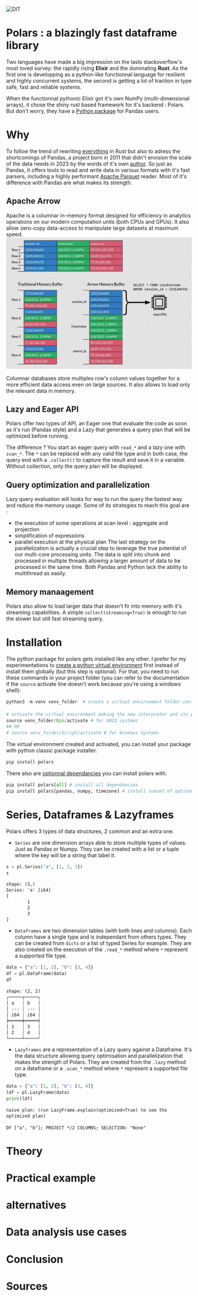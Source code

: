 ![DIT](./img/Logo.png)

# Polars : a blazingly fast dataframe library
Two languages have made a big impression on the lasts stackoverflow's most loved survey: the rapidly rising **Elixir** and the dominating **Rust**. As the first one is developping as a python-like functionnal language for resilient and highly concurrent systems, the second is getting a lot of traction in type safe, fast and reliable systems.

When the functionnal pythonic Elixir got it's own NumPy (multi-dimensional arrays), it chose the shiny rust based framework for it's backend : Polars.
But don't worry, they have a [Python package](https://pypi.org/project/polars/) for Pandas users.


# Why
To follow the trend of rewriting [everything](https://zaiste.net/posts/shell-commands-rust/) in Rust but also to adress the shortcomings of Pandas, a project born in 2011 that didn't envision the scale of the data needs in 2023 by the words of it's own [author](https://wesmckinney.com/blog/apache-arrow-pandas-internals/). So just as Pandas, it offers tools to read and write data in various formats with it's fast parsers, including a highly performant [Apache Parquet](https://parquet.apache.org/) reader. Most of it's difference with Pandas are what makes its strength.


## Apache Arrow
Apache  is a columnar in-memory format designed for efficiency in analytics operations on our modern computation units (both CPUs and GPUs). It also allow zero-copy data-access to manipulate large datasets at maximum speed.
![Arrow Memory Buffer](./img/arrow_memory.png)

Columnar databases store multiples row's column values together for a more efficient data access even on large sources. It also allows to load only the relevant data in memory.

##  Lazy and Eager API
Polars offer two types of API, an Eager one that evaluate the code as soon as it's run (Pandas style) and a Lazy that generates a query plan that will be optimized before running.

The difference ? You start an eager query with `read_*` and a lazy one with `scan_*`. The `*` can be replaced with any valid file type and in both case, the query end with a `.collect()` to capture the result and save it in a variable. Without collection, only the query plan will be displayed.

## Query optimization and parallelization
Lazy query evaluation will looks for way to run the query the fastest way and reduce the memory usage. Some of its strategies to reach this goal are :
- the execution of some operations at scan level : aggregate and projection
- simplification of expressions
- parallel execution at the physical plan
The last strategy on the parallelization is actually a crucial step to leverage the true potential of our multi-core processing units. The data is split into chunk and processed in multiple threads allowing a larger amount of data to be processed in the same time. Both Pandas and Python lack the ability to multithread as easily.

## Memory manaagement
Polars also allow to load larger data that doesn't fir into memory with it's streaming capabilities. A simple `collect(streaming=True)` is enough to run the slower but still fast streaming query.

# Installation
The python package for polars gets installed like any other. I prefer for my experimentations to [create a python virtual environment](https://docs.python.org/3/library/venv.html) first instead of install them globally (but this step is optional). For that, you need to run these commands in your project folder (you can refer to the documentation if the `source` activate line doesn't work because you're using a windows shell):
```python
python3 -m venv venv_folder  # create a virtual environment folder containing a python interpreter and packages

# activate the virtual environment making the new interpreter and its path the default for your terminal
source venv_folder/bin/activate # for UNIX systems
## OR
# source venv_folder/Script/activate # for Windows Systems
```

The virtual environment created and activated, you can install your package with python classic package installer.
```python
pip install polars
```
There also are [optionnal dependancies](https://pypi.org/project/polars/) you can install polars with.
```python
pip install polars[all] # install all dependancies
pip install polars[pandas, numpy, timezone] # install subset of optionnal dependancies
```

# Series, Dataframes & Lazyframes
Polars offers 3 types of data structures, 2 common and an extra one.
* `Series` are one dimension arrays able to store multiple types of values. Just as Pandas or Numpy. They can be created with a list or a tuple where the key will be a string that label it.
```python
s = pl.Series("a", [1, 2, 3])
s
```
    shape: (3,)
    Series: 'a' [i64]
    [
            1
            2
            3
    ]

* `Dataframes` are two dimension tables (with both lines and columns). Each column have a single type and is independant from others types. They can be created from `dicts` or a list of typed Series for example. They are also created on the execution of the `.read_*` method where `*` represent a supported file type.
```python
data = {"a": [1, 2], "b": [3, 4]}
df = pl.DataFrame(data)
df
```
    shape: (2, 2)
    ┌─────┬─────┐
    │ a   ┆ b   │
    │ --- ┆ --- │
    │ i64 ┆ i64 │
    ╞═════╪═════╡
    │ 1   ┆ 3   │
    │ 2   ┆ 4   │
    └─────┴─────┘

* `Lazyframes` are a representation of a Lazy query against a Dataframe. It's the data structure allowing query optimisation and parallelization that makes the strength of Polars. They are created from the `.lazy` method on a dataframe or a `.scan_*` method where `*` represent a supported file type.
```python
data = {"a": [1, 2], "b": [3, 4]}
ldf = pl.LazyFrame(data)
print(ldf)
```
    naive plan: (run LazyFrame.explain(optimized=True) to see the optimized plan)

    DF ["a", "b"]; PROJECT */2 COLUMNS; SELECTION: "None"

# Theory

# Practical example

# alternatives

# Data analysis use cases

# Conclusion

# Sources
